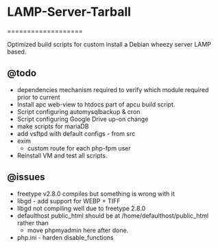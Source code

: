 # LAMP-Server-Tarball
===================

Optimized build scripts for custom install a Debian wheezy server LAMP based.

## @todo
  - dependencies mechanism required to verify which module required prior to current
  - Install apc web-view to htdocs part of apcu build script.
  - Script configuring automysqlbackup & cron
  - Script configuring Google Drive up-on change
  - make scripts for mariaDB
  - add vsftpd with default configs - from src
  - exim
    - custom route for each php-fpm user
  - Reinstall VM and test all scripts. 

## @issues
  - freetype v2.8.0 compiles but something is wrong with it
  - libgd - add support for WEBP + TIFF
  - libgd not compiling well due to freetype 2.8.0
  - defaulthost public_html should be at /home/defaulthost/public_html rather than 
    - move phpmyadmin here after done.
  - php.ini - harden disable_functions
